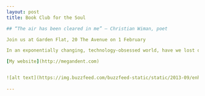 ```yaml
---
layout: post
title: Book Club for the Soul

## “The air has been cleared in me” – Christian Wiman, poet

Join us at Garden Flat, 20 The Avenue on 1 February

In an exponentially changing, technology-obsessed world, have we lost our connection to deep thought, deep reading, and deep connection? Come together with like-minded readers and thinkers to reconnect with your soul through literature.

[My website](http://megandent.com)


![alt text](https://img.buzzfeed.com/buzzfeed-static/static/2013-09/enhanced/webdr01/24/11/enhanced-buzz-32676-1380034899-8.jpg?downsize=715:*&output-format=auto&output-quality=auto")
 
---
```



